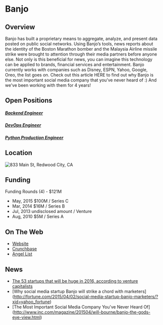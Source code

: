 # Banjo
## Overview
Banjo has built a proprietary means to aggregate, analyze, and present data posted on public social networks. Using Banjo’s tools, news reports about the identity of the Boston Marathon bomber and the Malaysia Airline missile strike were brought to attention through their media partners before anyone else. Not only is this beneficial for news, you can imagine this technology can be applied to brands, financial services and entertainment. Banjo currently works with companies such as Disney, ESPN, Yahoo, Google, Oreo, the list goes on. Check out this article HERE to find out why Banjo is the most important social media company that you’ve never heard of :) And we've been working with them for 4 years!

## Open Positions
##### [Backend Engineer](https://github.com/the31337/jobs/blob/master/banjo/backend-engineer.md)
##### [DevOps Engineer](https://github.com/the31337/jobs/blob/master/banjo/devops-engineer.md)
##### [Python Production Engineer](https://github.com/the31337/jobs/blob/master/banjo/python-production-engineer.md)

## Location
![833 Main St, Redwood City, CA](https://maps.googleapis.com/maps/api/staticmap?center=833+Main+St,+Redwood+City,+CA&zoom=13&scale=false&size=600x300&maptype=roadmap&format=png&visual_refresh=true)  

## Funding
Funding Rounds (4) - $121M
+ May, 2015	$100M / Series C
+ Mar, 2014	$16M / Series B
+ Jul, 2013	undisclosed amount / Venture
+ Aug, 2010	$5M / Series A

## On The Web
+ [Website](http://www.ban.jo)
+ [Crunchbase](https://www.crunchbase.com/organization/banjo#/entity)
+ [Angel List](https://angel.co/banjo)

## News
+ [The 53 startups that will be huge in 2016, according to venture capitalists](http://www.businessinsider.sg/startups-that-will-be-huge-in-2016-2015-12/23/#.Vo8FzJOAOko#gFI8DY3g7SGMmsO0.97)
+ [Why social media startup Banjo will strike a chord with marketers] (http://fortune.com/2015/04/02/social-media-startup-banjo-marketers/?xid=yahoo_fortune)
+ [The Most Important Social Media Company You've Never Heard Of] (http://www.inc.com/magazine/201504/will-bourne/banjo-the-gods-eye-view.html)
